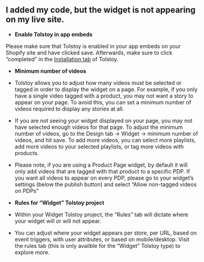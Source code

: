 ## I added my code, but the widget is not appearing on my live site.

- **Enable Tolstoy in app embeds**

Please make sure that Tolstoy is enabled in your app embeds on your Shopify site and have clicked save. Afterwards, make sure to click “completed” in the [Installation tab](https://app.gotolstoy.com/account/installation) of Tolstoy.

- **Minimum number of videos**

- Tolstoy allows you to adjust how many videos must be selected or tagged in order to display the widget on a page. For example, if you only have a single video tagged with a product, you may not want a story to appear on your page. To avoid this, you can set a minimum number of videos required to display any stories at all.

- If you are not seeing your widget displayed on your page, you may not have selected enough videos for that page. To adjust the minimum number of videos, go to the Design tab → Widget → minimum number of videos, and hit save. To add more videos, you can select more playlists, add more videos to your selected playlists, or tag more videos with products.

- Please note, if you are using a Product Page widget, by default it will only add videos that are tagged with that product to a specific PDP. If you want all videos to appear on every PDP, please go to your widget’s settings (below the publish button) and select “Allow non-tagged videos on PDPs”

- **Rules for “Widget” Tolstoy project**

- Within your Widget Tolstoy project, the “Rules” tab will dictate where your widget will or will not appear.

- You can adjust where your widget appears per store, per URL, based on event triggers, with user attributes, or based on mobile/desktop. Visit the rules tab (this is only availble for the “Widget” Tolstoy type) to explore more.
​